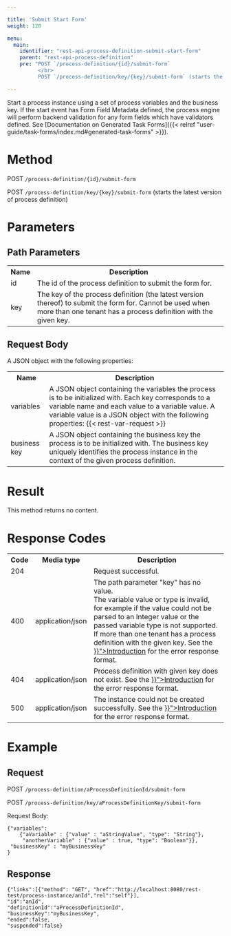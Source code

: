 ```yaml
---

title: 'Submit Start Form'
weight: 120

menu:
  main:
    identifier: "rest-api-process-definition-submit-start-form"
    parent: "rest-api-process-definition"
    pre: "POST `/process-definition/{id}/submit-form`
          </br>
          POST `/process-definition/key/{key}/submit-form` (starts the latest version of process definition)"

---
```



Start a process instance using a set of process variables and the business key. If the start event has Form Field Metadata defined, the process engine will perform backend validation for any form fields which have validators defined. See [Documentation on Generated Task Forms]({{< relref "user-guide/task-forms/index.md#generated-task-forms" >}}).


# Method

POST `/process-definition/{id}/submit-form`

POST `/process-definition/key/{key}/submit-form` (starts the latest version of process definition)


# Parameters

## Path Parameters

<table class="table table-striped">
  <tr>
    <th>Name</th>
    <th>Description</th>
  </tr>
  <tr>
    <td>id</td>
    <td>The id of the process definition to submit the form for.</td>
  </tr>
  <tr>
    <td>key</td>
    <td>The key of the process definition (the latest version thereof) to submit the form for. Cannot be used when more than one tenant has a process definition with the given key.</td>
  </tr>
</table>


## Request Body

A JSON object with the following properties:

<table class="table table-striped">
  <tr>
    <th>Name</th>
    <th>Description</th>
  </tr>
  <tr>
    <td>variables</td>
    <td>A JSON object containing the variables the process is to be initialized with. Each key corresponds to a variable name and each value to a variable value. A variable value is a JSON object with the following properties:
    {{< rest-var-request >}}
  </tr>
  <tr>
    <td>business key</td>
    <td>A JSON object containing the business key the process is to be initialized with.
	The business key uniquely identifies the process instance in the context of the given process definition.</td>
  </tr>
</table>


# Result

This method returns no content.


# Response Codes

<table class="table table-striped">
  <tr>
    <th>Code</th>
    <th>Media type</th>
    <th>Description</th>
  </tr>
  <tr>
    <td>204</td>
    <td></td>
    <td>Request successful.</td>
  </tr>
  <tr>
    <td>400</td>
    <td>application/json</td>
    <td>The path parameter "key" has no value.<br/>The variable value or type is invalid, for example if the value could not be parsed to an Integer value or the passed variable type is not supported.<br/>If more than one tenant has a process definition with the given key. See the <a href="{{< relref "reference/rest/overview/index.md#error-handling" >}}">Introduction</a> for the error response format.</td>
  </tr>
  <tr>
    <td>404</td>
    <td>application/json</td>
    <td>Process definition with given key does not exist. See the <a href="{{< relref "reference/rest/overview/index.md#error-handling" >}}">Introduction</a> for the error response format.</td>
  </tr>
  <tr>
    <td>500</td>
    <td>application/json</td>
    <td>The instance could not be created successfully. See the <a href="{{< relref "reference/rest/overview/index.md#error-handling" >}}">Introduction</a> for the error response format.</td>
  </tr>
</table>


# Example

## Request

POST `/process-definition/aProcessDefinitionId/submit-form`

POST `/process-definition/key/aProcessDefinitionKey/submit-form`

Request Body:

    {"variables":
        {"aVariable" : {"value" : "aStringValue", "type": "String"},
         "anotherVariable" : {"value" : true, "type": "Boolean"}},
     "businessKey" : "myBusinessKey"
	}

## Response

    {"links":[{"method": "GET", "href":"http://localhost:8080/rest-test/process-instance/anId","rel":"self"}],
    "id":"anId",
    "definitionId":"aProcessDefinitionId",
    "businessKey":"myBusinessKey",
    "ended":false,
    "suspended":false}

